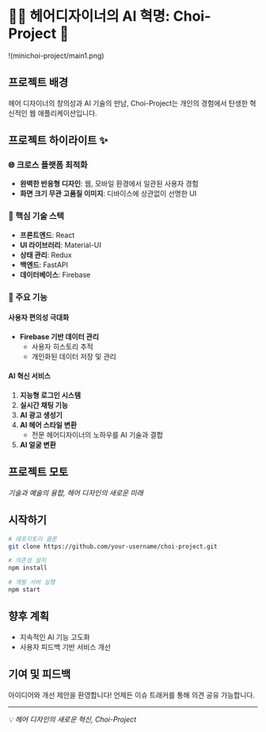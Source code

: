 # 💇‍♀️ 헤어디자이너의 AI 혁명: Choi-Project 🤖
!(minichoi-project/main1.png)

## 프로젝트 배경
헤어 디자이너의 창의성과 AI 기술의 만남, Choi-Project는 개인의 경험에서 탄생한 혁신적인 웹 애플리케이션입니다.

## 프로젝트 하이라이트 ✨

### 🌐 크로스 플랫폼 최적화
- **완벽한 반응형 디자인**: 웹, 모바일 환경에서 일관된 사용자 경험
- **화면 크기 무관 고품질 이미지**: 디바이스에 상관없이 선명한 UI

### 🔧 핵심 기술 스택
- **프론트엔드**: React
- **UI 라이브러리**: Material-UI
- **상태 관리**: Redux
- **백엔드**: FastAPI
- **데이터베이스**: Firebase

### 🚀 주요 기능

#### 사용자 편의성 극대화
- **Firebase 기반 데이터 관리**
  - 사용자 히스토리 추적
  - 개인화된 데이터 저장 및 관리

#### AI 혁신 서비스
1. **지능형 로그인 시스템**
2. **실시간 채팅 기능**
3. **AI 광고 생성기**
4. **AI 헤어 스타일 변환**
   - 전문 헤어디자이너의 노하우를 AI 기술과 결합
5. **AI 얼굴 변환**

## 프로젝트 모토
*기술과 예술의 융합, 헤어 디자인의 새로운 미래*

## 시작하기
```bash
# 레포지토리 클론
git clone https://github.com/your-username/choi-project.git

# 의존성 설치
npm install

# 개발 서버 실행
npm start
```

## 향후 계획
- 지속적인 AI 기능 고도화
- 사용자 피드백 기반 서비스 개선

## 기여 및 피드백
아이디어와 개선 제안을 환영합니다! 언제든 이슈 트래커를 통해 의견 공유 가능합니다.

---

*💡 헤어 디자인의 새로운 혁신, Choi-Project*
